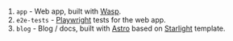 # <LUMOSPHERE>

1. `app` - Web app, built with [Wasp](https://wasp-lang.dev).
2. `e2e-tests` - [Playwright](https://playwright.dev/) tests for the web app.
3. `blog` - Blog / docs, built with [Astro](https://docs.astro.build) based on [Starlight](https://starlight.astro.build/) template.
